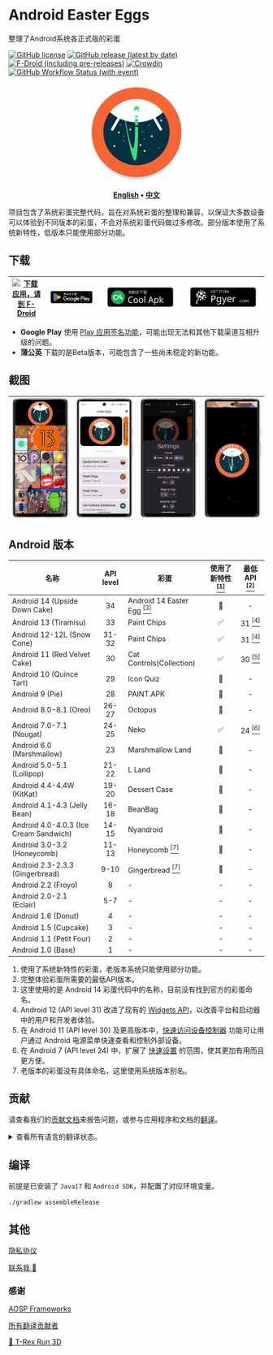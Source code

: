 # Android Easter Eggs

整理了Android系统各正式版的彩蛋

[![GitHub license](https://img.shields.io/github/license/hushenghao/AndroidEasterEggs?logo=apache)](https://github.com/hushenghao/AndroidEasterEggs/blob/master/LICENSE)
[![GitHub release (latest by date)](https://img.shields.io/github/v/release/hushenghao/AndroidEasterEggs?logo=github)](https://github.com/hushenghao/AndroidEasterEggs/releases)
[![F-Droid (including pre-releases)](https://img.shields.io/f-droid/v/com.dede.android_eggs?logo=fdroid)](https://f-droid.org/packages/com.dede.android_eggs)
[![Crowdin](https://badges.crowdin.net/easter-eggs/localized.svg)](https://crowdin.com/project/easter-eggs)
[![GitHub Workflow Status (with event)](https://img.shields.io/github/actions/workflow/status/hushenghao/AndroidEasterEggs/buildRelease.yml?logo=githubactions&logoColor=white)](https://github.com/hushenghao/AndroidEasterEggs/actions/workflows/buildRelease.yml)

<div align="center">

![logo](assets/image/ic_launcher_round.png)

**[English](./README.md) • [中文](./README_zh.md)**

</div>

项目包含了系统彩蛋完整代码，旨在对系统彩蛋的整理和兼容，以保证大多数设备可以体验到不同版本的彩蛋，不会对系统彩蛋代码做过多修改。部分版本使用了系统新特性，低版本只能使用部分功能。

## 下载

| [![下载应用，请到 F-Droid](https://fdroid.gitlab.io/artwork/badge/get-it-on-zh-cn.svg)](https://f-droid.org/packages/com.dede.android_eggs) | [![下载应用，请到 Google Play](assets/image/badge_playstore_fixpadding-zh.png)](https://play.google.com/store/apps/details?id=com.dede.android_eggs&utm_source=Github&pcampaignid=pcampaignidMKT-Other-global-all-co-prtnr-py-PartBadge-Mar2515-1) | [![下载应用，请到 CoolApk](assets/image/badge_coolapk-zh.svg)](https://www.coolapk.com/apk/com.dede.android_eggs) | [![Beta](assets/image/badge_pgyer.svg)](https://www.pgyer.com/eggs) |
|--------------------------------------------------------------------------------------------------------------------------------------|---------------------------------------------------------------------------------------------------------------------------------------------------------------------------------------------------------------------------------------------|------------------------------------------------------------------------------------------------------------|---------------------------------------------------------------------|

* **Google Play** 使用 [Play 应用签名功能](https://support.google.com/googleplay/android-developer/answer/9842756)，可能出现无法和其他下载渠道互相升级的问题。
* **蒲公英** 下载的是Beta版本，可能包含了一些尚未稳定的新功能。

## 截图

| ![](./fastlane/metadata/android/en-US/images/phoneScreenshots/1.png) | ![](./fastlane/metadata/android/en-US/images/phoneScreenshots/2.png) | ![](./fastlane/metadata/android/en-US/images/phoneScreenshots/3.png) | ![](./fastlane/metadata/android/en-US/images/phoneScreenshots/4.png) |
|----------------------------------------------------------------------|----------------------------------------------------------------------|----------------------------------------------------------------------|----------------------------------------------------------------------|

## Android 版本
| 名称                                     | API level | 彩蛋                                         | 使用了新特性 [<sup>[1]</sup>](#id_new_features) | 最低 API [<sup>[2]</sup>](#id_full_egg_mini_api) |
|----------------------------------------|:---------:|--------------------------------------------|:----------------------------:|:---------------------------------:|
| Android 14 (Upside Down Cake)          |    34     | Android 14 Easter Egg [<sup>[3]</sup>](#id_14_egg_name) |              🚫              |                 -                 |
| Android 13 (Tiramisu)                  |    33     | Paint Chips                                |              ✅               |       31 [<sup>[4]</sup>](#id_android12)       |
| Android 12-12L (Snow Cone)             |   31-32   | Paint Chips                                |              ✅               |       31 [<sup>[4]</sup>](#id_android12)       |
| Android 11 (Red Velvet Cake)           |    30     | Cat Controls(Collection)                   |              ✅               |       30 [<sup>[5]</sup>](#id_android11)       |
| Android 10 (Quince Tart)               |    29     | Icon Quiz                                  |              🚫              |                 -                 |
| Android 9 (Pie)                        |    28     | PAINT.APK                                  |              🚫              |                 -                 |
| Android 8.0-8.1 (Oreo)                 |   26-27   | Octopus                                    |              🚫              |                 -                 |
| Android 7.0-7.1 (Nougat)               |   24-25   | Neko                                       |              ✅               |       24 [<sup>[6]</sup>](#id_android7)        |
| Android 6.0 (Marshmallow)              |    23     | Marshmallow Land                           |              🚫              |                 -                 |
| Android 5.0-5.1 (Lollipop)             |   21-22   | L Land                                     |              🚫              |                 -                 |
| Android 4.4-4.4W (KitKat)              |   19-20   | Dessert Case                               |              🚫              |                 -                 |
| Android 4.1-4.3 (Jelly Bean)           |   16-18   | BeanBag                                    |              🚫              |                 -                 |
| Android 4.0-4.0.3 (Ice Cream Sandwich) |   14-15   | Nyandroid                                  |              🚫              |                 -                 |
| Android 3.0-3.2 (Honeycomb)            |   11-13   | Honeycomb [<sup>[7]</sup>](#id_egg_name)                |              🚫              |                 -                 |
| Android 2.3-2.3.3 (Gingerbread)        |   9-10    | Gingerbread [<sup>[7]</sup>](#id_egg_name)              |              🚫              |                 -                 |
| Android 2.2 (Froyo)                    |     8     | -                                          |              -               |                 -                 |
| Android 2.0-2.1 (Eclair)               |    5-7    | -                                          |              -               |                 -                 |
| Android 1.6 (Donut)                    |     4     | -                                          |              -               |                 -                 |
| Android 1.5 (Cupcake)                  |     3     | -                                          |              -               |                 -                 |
| Android 1.1 (Petit Four)               |     2     | -                                          |              -               |                 -                 |
| Android 1.0 (Base)                     |     1     | -                                          |              -               |                 -                 |

1. <span id='id_new_features'>使用了系统新特性的彩蛋，老版本系统只能使用部分功能。</span>
2. <span id='id_full_egg_mini_api'>完整体验彩蛋所需要的最低API版本。</span>
3. <span id='id_14_egg_name'>这里使用的是 Android 14 彩蛋代码中的名称，目前没有找到官方的彩蛋命名。</span>
4. <span id='id_android12'>Android 12 (API level 31) 改进了现有的 [Widgets API](https://developer.android.google.cn/about/versions/12/features/widgets?hl=zh-cn)，以改善平台和启动器中的用户和开发者体验。</span>
5. <span id='id_android11'>在 Android 11 (API level 30) 及更高版本中，[快速访问设备控制器](https://developer.android.google.cn/guide/topics/ui/device-control?hl=zh-cn) 功能可让用户通过 Android 电源菜单快速查看和控制外部设备。</span>
6. <span id='id_android7'>在 Android 7 (API level 24) 中，扩展了 [快速设置](https://developer.android.google.cn/about/versions/nougat/android-7.0?hl=zh-cn#tile_api) 的范围，使其更加有用而且更方便。</span>
7. <span id='id_egg_name'>老版本的彩蛋没有具体命名，这里使用系统版本别名。</span>

## 贡献

请查看我们的[贡献文档](.github/CONTRIBUTING.md)来报告问题，或参与应用程序和文档的[翻译](https://zh.crowdin.com/project/easter-eggs)。

<details>
<summary>查看所有语言的翻译状态。</summary>

[![](script/crowdin/crowdin_project_progress.svg)](https://zh.crowdin.com/project/easter-eggs)

</details>

## 编译

前提是已安装了 `Java17` 和 `Android SDK`，并配置了对应环境变量。

```shell
./gradlew assembleRelease
```

## 其他

[隐私协议](https://github.com/hushenghao/AndroidEasterEggs/wiki/Privacy-policy-zh-CN)

[联系我 📧](mailto:dede.hu@qq.com)

### 感谢
[AOSP Frameworks](https://github.com/aosp-mirror/platform_frameworks_base)

[所有翻译贡献者](https://zh.crowdin.com/project/easter-eggs/members)

[🦖 T-Rex Run 3D](https://github.com/Priler/dino3d)
